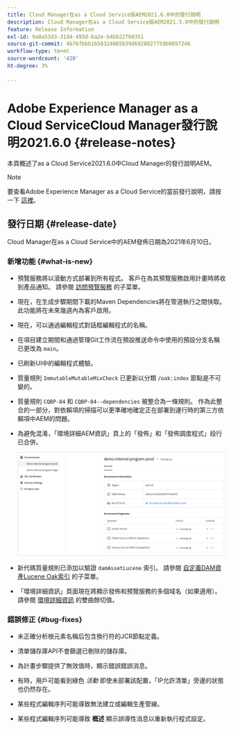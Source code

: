 ```yaml
---
title: Cloud Manager在as a Cloud Service版AEM2021.6.0中的發行說明
description: Cloud Manager在as a Cloud Service版AEM2021.5.0中的發行說明
feature: Release Information
exl-id: 9a0a53d3-31d4-493d-ba2e-b4bb22f60351
source-git-commit: 4b76fbbb1b58324065b39d6928027759b0897246
workflow-type: tm+mt
source-wordcount: '420'
ht-degree: 3%

---
```


# Adobe Experience Manager as a Cloud ServiceCloud Manager發行說明2021.6.0 {#release-notes}

本頁概述了as a Cloud Service2021.6.0中Cloud Manager的發行說明AEM。

>[!NOTE]
>要查看Adobe Experience Manager as a Cloud Service的當前發行說明，請按一下 [這裡](https://experienceleague.adobe.com/docs/experience-manager-cloud-service/release-notes/release-notes/release-notes-current.html?lang=zh-Hant)。

## 發行日期 {#release-date}

Cloud Manager在as a Cloud Service中的AEM發佈日期為2021年6月10日。

### 新增功能 {#what-is-new}

* 預覽服務將以滾動方式部署到所有程式。 客戶在為其預覽服務啟用計畫時將收到產品通知。 請參閱 [訪問預覽服務](/help/implementing/cloud-manager/manage-environments.md#access-preview-service) 的子菜單。

* 現在，在生成步驟期間下載的Maven Dependencies將在管道執行之間快取。 此功能將在未來幾週內為客戶啟用。

* 現在，可以通過編輯程式對話框編輯程式的名稱。

* 在項目建立期間和通過管理Git工作流在預設推送命令中使用的預設分支名稱已更改為 `main`。

* 已刷新UI中的編輯程式體驗。

* 質量規則 `ImmutableMutableMixCheck` 已更新以分類 `/oak:index` 節點是不可變的。

* 質量規則 `CQBP-84` 和 `CQBP-84--dependencies` 被整合為一條規則。 作為此整合的一部分，對依賴項的掃描可以更準確地確定正在部署到運行時的第三方依賴項中AEM的問題。

* 為避免混淆，「環境詳細AEM資訊」頁上的「發佈」和「發佈調度程式」段行已合併。

   ![](/help/implementing/cloud-manager/release-notes-cloud-manager/assets/aem-dispatcher.png)

* 新代碼質量規則已添加以驗證 `damAssetLucene` 索引。 請參閱 [自定義DAM資產Lucene Oak索引](/help/implementing/cloud-manager/custom-code-quality-rules.md#oakpal-damAssetLucene-sanity-check) 的子菜單。

* 「環境詳細資訊」頁面現在將顯示發佈和預覽服務的多個域名（如果適用）。 請參閱 [環境詳細資訊](https://experienceleague.adobe.com/docs/experience-manager-cloud-service/implementing/using-cloud-manager/manage-environments.html?lang=en#viewing-environment) 的雙曲餘切值。

### 錯誤修正 {#bug-fixes}

* 未正確分析根元素名稱后包含換行符的JCR節點定義。

* 清單儲存庫API不會篩選已刪除的儲存庫。

* 為計畫步驟提供了無效值時，顯示錯誤錯誤消息。

* 有時，用戶可能看到綠色 *活動* 即使未部署該配置，「IP允許清單」旁邊的狀態也仍然存在。

* 某些程式編輯序列可能導致無法建立或編輯生產管線。

* 某些程式編輯序列可能導致 **概述** 顯示誤導性消息以重新執行程式設定。
